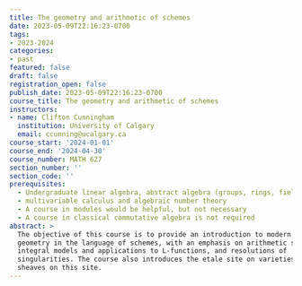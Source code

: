 ```yaml
---
title: The geometry and arithmetic of schemes
date: 2023-05-09T22:16:23-0700
tags:
- 2023-2024
categories:
- past
featured: false
draft: false
registration_open: false
publish_date: 2023-05-09T22:16:23-0700
course_title: The geometry and arithmetic of schemes
instructors:
- name: Clifton Cunningham
  institution: University of Calgary
  email: ccunning@ucalgary.ca
course_start: '2024-01-01'
course_end: '2024-04-30'
course_number: MATH 627
section_number: ''
section_code: ''
prerequisites: 
  - Undergraduate linear algebra, abstract algebra (groups, rings, fields)
  - multivariable calculus and algebraic number theory
  - A course in modules would be helpful, but not necessary
  - A course in classical commutative algebra is not required
abstract: > 
  The objective of this course is to provide an introduction to modern algebraic
  geometry in the language of schemes, with an emphasis on arithmetic schemes,
  integral models and applications to L-functions, and resolutions of
  singularities. The course also introduces the etale site on varieties, and
  sheaves on this site.
---
```

